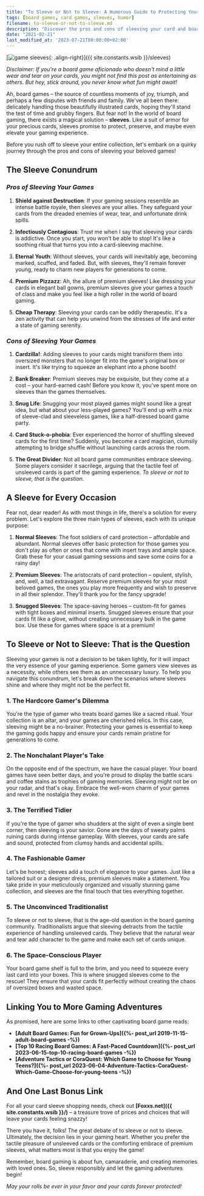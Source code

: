 ```yaml
---
title: "To Sleeve or Not to Sleeve: A Humorous Guide to Protecting Your Card and Board Games"
tags: [board games, card games, sleeves, humor]
filename: to-sleeve-or-not-to-sleeve.md
description: "Discover the pros and cons of sleeving your card and board games and find out which type suits you best. A funny and engaging read!"
date: "2021-02-21"
last_modified_at: '2023-07-21T00:00:00+02:00'
---
```


[![game sleeves](https://i.imgur.com/Hv9Pehdm.png){: .align-right}]({{ site.constants.wsib }}/sleeves)

*Disclaimer: If you're a board game aficionado who doesn't mind a little wear and tear on your cards, you might not find this post as entertaining as others. But hey, stick around, you never know what fun might await!*

Ah, board games – the source of countless moments of joy, triumph, and perhaps a few disputes with friends and family. We've all been there: delicately handling those beautifully illustrated cards, hoping they'll stand the test of time and grubby fingers. But fear not! In the world of board gaming, there exists a magical solution – **sleeves**. Like a suit of armor for your precious cards, sleeves promise to protect, preserve, and maybe even elevate your gaming experience.

Before you rush off to sleeve your entire collection, let's embark on a quirky journey through the pros and cons of sleeving your beloved games!

## The Sleeve Conundrum

### _*Pros of Sleeving Your Games*_

1. **Shield against Destruction**: If your gaming sessions resemble an intense battle royale, then sleeves are your allies. They safeguard your cards from the dreaded enemies of wear, tear, and unfortunate drink spills.

2. **Infectiously Contagious**: Trust me when I say that sleeving your cards is addictive. Once you start, you won't be able to stop! It's like a soothing ritual that turns you into a card-sleeving machine.

3. **Eternal Youth**: Without sleeves, your cards will inevitably age, becoming marked, scuffed, and faded. But, with sleeves, they'll remain forever young, ready to charm new players for generations to come.

4. **Premium Pizzazz**: Ah, the allure of premium sleeves! Like dressing your cards in elegant ball gowns, premium sleeves give your games a touch of class and make you feel like a high roller in the world of board gaming.

5. **Cheap Therapy**: Sleeving your cards can be oddly therapeutic. It's a zen activity that can help you unwind from the stresses of life and enter a state of gaming serenity.

### _*Cons of Sleeving Your Games*_

1. **Cardzilla!**: Adding sleeves to your cards might transform them into oversized monsters that no longer fit into the game's original box or insert. It's like trying to squeeze an elephant into a phone booth!

2. **Bank Breaker**: Premium sleeves may be exquisite, but they come at a cost – your hard-earned cash! Before you know it, you've spent more on sleeves than the games themselves.

3. **Snug Life**: Snugging your most played games might sound like a great idea, but what about your less-played games? You'll end up with a mix of sleeve-clad and sleeveless games, like a half-dressed board game party.

4. **Card Stuck-o-phobia**: Ever experienced the horror of shuffling sleeved cards for the first time? Suddenly, you become a card magician, clumsily attempting to bridge shuffle without launching cards across the room.

5. **The Great Divider**: Not all board game communities embrace sleeving. Some players consider it sacrilege, arguing that the tactile feel of unsleeved cards is part of the gaming experience. *To sleeve or not to sleeve, that is the question.*

## A Sleeve for Every Occasion

Fear not, dear reader! As with most things in life, there's a solution for every problem. Let's explore the three main types of sleeves, each with its unique purpose:

1. **Normal Sleeves**: The foot soldiers of card protection – affordable and abundant. Normal sleeves offer basic protection for those games you don't play as often or ones that come with insert trays and ample space. Grab these for your casual gaming sessions and save some coins for a rainy day!

2. **Premium Sleeves**: The aristocrats of card protection – opulent, stylish, and, well, a tad extravagant. Reserve premium sleeves for your most beloved games, the ones you play more frequently and wish to preserve in all their splendor. They'll thank you for the fancy upgrade!

3. **Snugged Sleeves**: The space-saving heroes – custom-fit for games with tight boxes and minimal inserts. Snugged sleeves ensure that your cards fit like a glove, without creating unnecessary bulk in the game box. Use these for games where space is at a premium!

## To Sleeve or Not to Sleeve: That is the Question

Sleeving your games is not a decision to be taken lightly, for it will impact the very essence of your gaming experience. Some gamers view sleeves as a necessity, while others see them as an unnecessary luxury. To help you navigate this conundrum, let's break down the scenarios where sleeves shine and where they might not be the perfect fit.

### **1. The Hardcore Gamer's Dilemma**

You're the type of gamer who treats board games like a sacred ritual. Your collection is an altar, and your games are cherished relics. In this case, sleeving might be a no-brainer. Protecting your games is essential to keep the gaming gods happy and ensure your cards remain pristine for generations to come.

### **2. The Nonchalant Player's Take**

On the opposite end of the spectrum, we have the casual player. Your board games have seen better days, and you're proud to display the battle scars and coffee stains as trophies of gaming memories. Sleeving might not be on your radar, and that's okay. Embrace the well-worn charm of your games and revel in the nostalgia they evoke.

### **3. The Terrified Tidier**

If you're the type of gamer who shudders at the sight of even a single bent corner, then sleeving is your savior. Gone are the days of sweaty palms ruining cards during intense gameplay. With sleeves, your cards are safe and sound, protected from clumsy hands and accidental spills.

### **4. The Fashionable Gamer**

Let's be honest; sleeves add a touch of elegance to your games. Just like a tailored suit or a designer dress, premium sleeves make a statement. You take pride in your meticulously organized and visually stunning game collection, and sleeves are the final touch that ties everything together.

### **5. The Unconvinced Traditionalist**

To sleeve or not to sleeve, that is the age-old question in the board gaming community. Traditionalists argue that sleeving detracts from the tactile experience of handling unsleeved cards. They believe that the natural wear and tear add character to the game and make each set of cards unique.

### **6. The Space-Conscious Player**

Your board game shelf is full to the brim, and you need to squeeze every last card into your boxes. This is where snugged sleeves come to the rescue! They ensure that your cards fit perfectly without creating the chaos of oversized boxes and wasted space.

## Linking You to More Gaming Adventures

As promised, here are some links to other captivating board game reads:

- **[Adult Board Games: Fun for Grown-Ups]({%- post_url 2019-11-15-adult-board-games -%})**
- **[Top 10 Racing Board Games: A Fast-Paced Countdown]({%- post_url 2023-06-15-top-10-racing-board-games -%})**
- **[Adventure Tactics or CoraQuest: Which Game to Choose for Young Teens?]({%- post_url 2023-06-04-Adventure-Tactics-CoraQuest-Which-Game-Choose-for-young-teens -%})**

## **And One Last Bonus Link**

For all your card sleeve shopping needs, check out **[Foxxs.net]({{ site.constants.wsib }}/)** – a treasure trove of prices and choices that will leave your cards feeling snazzy!

There you have it, folks! The great debate of to sleeve or not to sleeve. Ultimately, the decision lies in your gaming heart. Whether you prefer the tactile pleasure of unsleeved cards or the comforting embrace of premium sleeves, what matters most is that you enjoy the game!

Remember, board gaming is about fun, camaraderie, and creating memories with loved ones. So, sleeve responsibly and let the gaming adventures begin!

*May your rolls be ever in your favor and your cards forever protected!*
